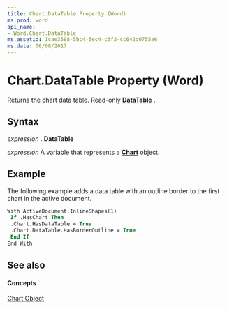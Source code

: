 ```yaml
---
title: Chart.DataTable Property (Word)
ms.prod: word
api_name:
- Word.Chart.DataTable
ms.assetid: 1cae3588-5bc4-5ec4-c3f3-cc642d0755a6
ms.date: 06/08/2017
---
```



# Chart.DataTable Property (Word)

Returns the chart data table. Read-only  **[DataTable](Word.DataTable.md)** .


## Syntax

 _expression_ . **DataTable**

 _expression_ A variable that represents a **[Chart](Word.Chart.md)** object.


## Example

The following example adds a data table with an outline border to the first chart in the active document.


```vb
With ActiveDocument.InlineShapes(1) 
 If .HasChart Then 
 .Chart.HasDataTable = True 
 .Chart.DataTable.HasBorderOutline = True 
 End If 
End With
```


## See also


#### Concepts


[Chart Object](Word.Chart.md)

